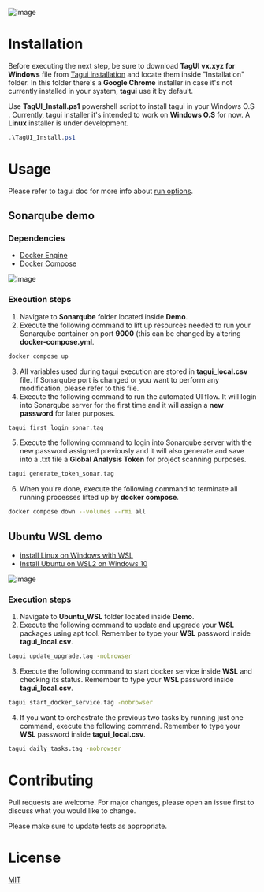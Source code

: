 ![image](https://tagui.readthedocs.io/en/latest/_images/tagui-logo.png)

# Installation

Before executing the next step, be sure to download **TagUI vx.xyz for Windows** file from [Tagui installation](https://tagui.readthedocs.io/en/latest/setup.html) and locate them inside "Installation" folder. In this folder there's a **Google Chrome** installer in case it's not currently installed in your system, **tagui** use it by default.

Use **TagUI_Install.ps1** powershell script to install tagui in your Windows O.S . Currently, tagui installer it's intended to work on **Windows O.S** for now. A **Linux** installer is under development.

```powershell
.\TagUI_Install.ps1
```

# Usage

Please refer to tagui doc for more info about [run options](https://tagui.readthedocs.io/en/latest/reference.html#run-options).

## Sonarqube demo
### Dependencies

* [Docker Engine](https://docs.docker.com/engine/)
* [Docker Compose](https://docs.docker.com/compose/install/)

![image](https://jhymer.dev/content/images/2020/05/docker-compose-1.png)

### Execution steps

1. Navigate to **Sonarqube** folder located inside **Demo**.
2. Execute the following command to lift up resources needed to run your Sonarqube container on port **9000** (this can be changed by altering **docker-compose.yml**.
```bash
docker compose up
```
3. All variables used during tagui execution are stored in **tagui_local.csv** file. If Sonarqube port is changed or you want to perform any modification, please refer to this file.
4. Execute the following command to run the automated UI flow. It will login into Sonarqube server for the first time and it will assign a **new password** for later purposes.
```bash
tagui first_login_sonar.tag
```

5. Execute the following command to login into Sonarqube server with the new password assigned previously and it will also generate and save into a .txt file a **Global Analysis Token** for project scanning purposes.
```bash
tagui generate_token_sonar.tag
```
6. When you're done, execute the following command to terminate all running processes lifted up by **docker compose**.
```bash
docker compose down --volumes --rmi all
```

## Ubuntu WSL demo
* [install Linux on Windows with WSL](https://learn.microsoft.com/en-us/windows/wsl/install)
* [Install Ubuntu on WSL2 on Windows 10
](https://ubuntu.com/tutorials/install-ubuntu-on-wsl2-on-windows-10#1-overview)

![image](https://miro.medium.com/v2/resize:fit:1000/0*AQWATr3nj-H4Dao2.png)

### Execution steps

1. Navigate to **Ubuntu_WSL** folder located inside **Demo**.
2. Execute the following command to update and upgrade your **WSL** packages using apt tool. Remember to type your **WSL** password inside **tagui_local.csv**.
```bash
tagui update_upgrade.tag -nobrowser
```
3. Execute the following command to start docker service inside **WSL** and checking its status. Remember to type your **WSL** password inside **tagui_local.csv**.
```bash
tagui start_docker_service.tag -nobrowser
```
4. If you want to orchestrate the previous two tasks by running just one command, execute the following command. Remember to type your **WSL** password inside **tagui_local.csv**.
```bash
tagui daily_tasks.tag -nobrowser
```

# Contributing

Pull requests are welcome. For major changes, please open an issue first
to discuss what you would like to change.

Please make sure to update tests as appropriate.

# License

[MIT](https://choosealicense.com/licenses/mit/)
